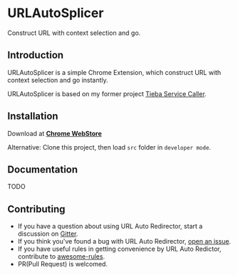 # URLAutoSplicer

Construct URL with context selection and go.

## Introduction

URLAutoSplicer is a simple Chrome Extension, which construct URL with context selection and go instantly.

URLAutoSplicer is based on my former project [Tieba Service Caller](https://github.com/crisp-archive/chrome_tieba_service_caller).

## Installation

Download at [__Chrome WebStore__]()

Alternative: Clone this project, then load ```src``` folder in ```developer mode```.

## Documentation

TODO

## Contributing

* If you have a question about using URL Auto Redirector, start a discussion on [Gitter](https://gitter.im/UrlAutoRedirector/UrlAutoRedirector).
* If you think you've found a bug with URL Auto Redirector, [open an issue](https://github.com/crispgm/UrlAutoRedirector/issues/new).
* If you have useful rules in getting convenience by URL Auto Redictor, contribute to [awesome-rules](https://github.com/UrlAutoRedirector/awesome-rules).
* PR(Pull Request) is welcomed.
